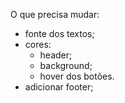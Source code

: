 O que precisa mudar:
- fonte dos textos;
- cores:
  - header;
  - background;
  - hover dos botões.
- adicionar footer;
